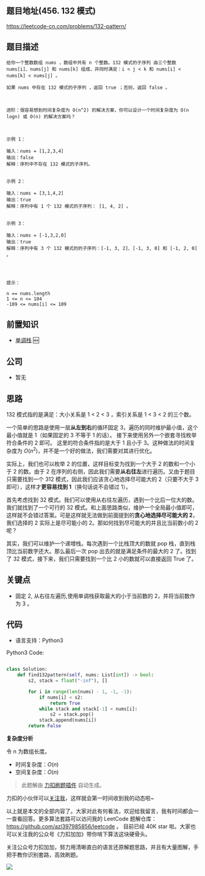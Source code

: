 ## 题目地址(456. 132 模式)

https://leetcode-cn.com/problems/132-pattern/

## 题目描述

```
给你一个整数数组 nums ，数组中共有 n 个整数。132 模式的子序列 由三个整数 nums[i]、nums[j] 和 nums[k] 组成，并同时满足：i < j < k 和 nums[i] < nums[k] < nums[j] 。

如果 nums 中存在 132 模式的子序列 ，返回 true ；否则，返回 false 。

 

进阶：很容易想到时间复杂度为 O(n^2) 的解决方案，你可以设计一个时间复杂度为 O(n logn) 或 O(n) 的解决方案吗？

 

示例 1：

输入：nums = [1,2,3,4]
输出：false
解释：序列中不存在 132 模式的子序列。


示例 2：

输入：nums = [3,1,4,2]
输出：true
解释：序列中有 1 个 132 模式的子序列： [1, 4, 2] 。


示例 3：

输入：nums = [-1,3,2,0]
输出：true
解释：序列中有 3 个 132 模式的的子序列：[-1, 3, 2]、[-1, 3, 0] 和 [-1, 2, 0] 。


 

提示：

n == nums.length
1 <= n <= 104
-109 <= nums[i] <= 109
```

## 前置知识

- [单调栈](../thinkings/monotone-stack.md) 🆕

## 公司

- 暂无

## 思路

132 模式指的是满足：大小关系是 1 < 2 < 3 ，索引关系是 1 < 3 < 2 的三个数。

一个简单的思路是使用一层**从左到右**的循环固定 3，遍历的同时维护最小值，这个最小值就是 1（如果固定的 3 不等于 1 的话）。 接下来使用另外一个嵌套寻找枚举符合条件的 2 即可。 这里的符合条件指的是大于 1 且小于 3。这种做法的时间复杂度为 $O(n^2)$，并不是一个好的做法，我们需要对其进行优化。

实际上，我们也可以枚举 2 的位置，这样目标变为找到一个大于 2 的数和一个小于 2 的数。由于 2 在序列的右侧，因此我们需要**从右往左**进行遍历。又由于题目只需要找到一个 312 模式，因此我们应该贪心地选择尽可能大的 2（只要不大于 3 即可），这样才**更容易找到 1**（换句话说不会错过 1）。

首先考虑找到 32 模式。我们可以使用从右往左遍历，遇到一个比后一位大的数。我们就找到了一个可行的 32 模式。和上面思路类似，维护一个全局最小值即可，这样就不会错过答案。可是这样就无法做到前面提到的**贪心地选择尽可能大的 2**，我们选择的 2 实际上是尽可能小的 2。那如何找到尽可能大的并且比当前数小的 2 呢？

其实，我们可以维护一个递增栈。每次遇到一个比栈顶大的数就 pop 栈，直到栈顶比当前数字还大。那么最后一次 pop 出去的就是满足条件的最大的 2 了。找到了 32 模式，接下来，我们只需要找到一个比 2 小的数就可以直接返回 True 了。

## 关键点

- 固定 2, 从右往左遍历,使用单调栈获取最大的小于当前数的 2，并将当前数作为 3 。

## 代码

- 语言支持：Python3

Python3 Code:

```python

class Solution:
    def find132pattern(self, nums: List[int]) -> bool:
        s2, stack = float("-inf"), []

        for i in range(len(nums) - 1, -1, -1):
            if nums[i] < s2:
                return True
            while stack and stack[-1] < nums[i]:
                s2 = stack.pop()
            stack.append(nums[i])
        return False


```

**复杂度分析**

令 n 为数组长度。

- 时间复杂度：$O(n)$
- 空间复杂度：$O(n)$

> 此题解由 [力扣刷题插件](https://leetcode-pp.github.io/leetcode-cheat/?tab=solution-template) 自动生成。

力扣的小伙伴可以[关注我](https://leetcode-cn.com/u/fe-lucifer/)，这样就会第一时间收到我的动态啦~

以上就是本文的全部内容了。大家对此有何看法，欢迎给我留言，我有时间都会一一查看回答。更多算法套路可以访问我的 LeetCode 题解仓库：https://github.com/azl397985856/leetcode 。 目前已经 40K star 啦。大家也可以关注我的公众号《力扣加加》带你啃下算法这块硬骨头。

关注公众号力扣加加，努力用清晰直白的语言还原解题思路，并且有大量图解，手把手教你识别套路，高效刷题。

![](https://tva1.sinaimg.cn/large/007S8ZIlly1gfcuzagjalj30p00dwabs.jpg)
